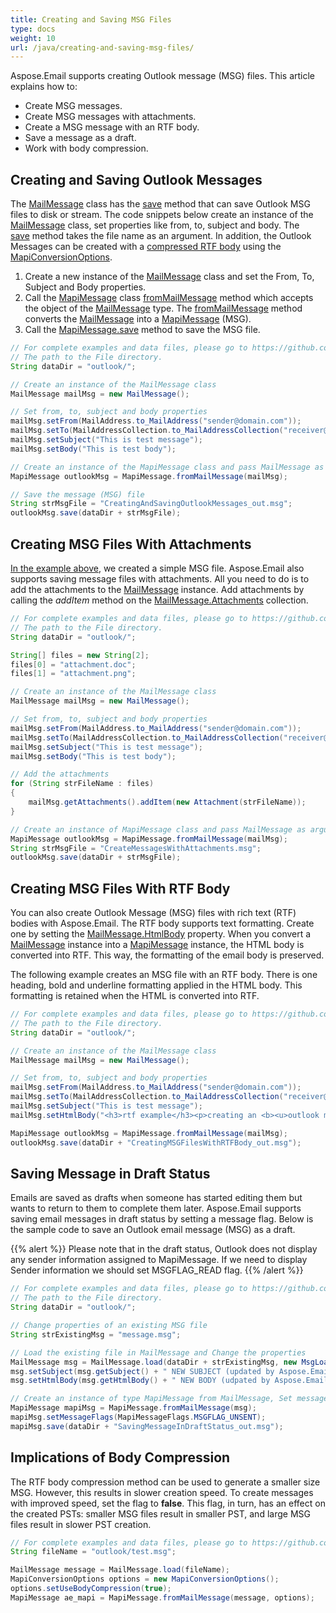 ```yaml
---
title: Creating and Saving MSG Files
type: docs
weight: 10
url: /java/creating-and-saving-msg-files/
---
```



Aspose.Email supports creating Outlook message (MSG) files. This article explains how to:

- Create MSG messages.
- Create MSG messages with attachments.
- Create a MSG message with an RTF body.
- Save a message as a draft.
- Work with body compression.
## **Creating and Saving Outlook Messages**
The [MailMessage](https://apireference.aspose.com/java/email/com.aspose.email/mailmessage) class has the [save](https://apireference.aspose.com/java/email/com.aspose.email/MailMessage#save\(java.lang.String\)) method that can save Outlook MSG files to disk or stream. The code snippets below create an instance of the [MailMessage](https://apireference.aspose.com/java/email/com.aspose.email/mailmessage) class, set properties like from, to, subject and body. The [save](https://apireference.aspose.com/java/email/com.aspose.email/MailMessage#save\(java.lang.String\)) method takes the file name as an argument. In addition, the Outlook Messages can be created with a [compressed RTF body](#creating-msg-files-with-rtf-body) using the [MapiConversionOptions](https://apireference.aspose.com/email/java/com.aspose.email/MapiConversionOptions).

1. Create a new instance of the [MailMessage](https://apireference.aspose.com/java/email/com.aspose.email/mailmessage) class and set the From, To, Subject and Body properties.
1. Call the [MapiMessage](https://apireference.aspose.com/email/java/com.aspose.email/MapiMessage) class [fromMailMessage](https://apireference.aspose.com/java/email/com.aspose.email/MapiMessage#fromMailMessage\(java.lang.String\)) method which accepts the object of the [MailMessage](https://apireference.aspose.com/java/email/com.aspose.email/mailmessage) type. The [fromMailMessage](https://apireference.aspose.com/java/email/com.aspose.email/MapiMessage#fromMailMessage\(java.lang.String\)) method converts the [MailMessage](https://apireference.aspose.com/java/email/com.aspose.email/mailmessage) into a [MapiMessage](https://apireference.aspose.com/email/java/com.aspose.email/MapiMessage) (MSG).
1. Call the [MapiMessage.save](https://apireference.aspose.com/java/email/com.aspose.email/MapiMessage#save\(java.lang.String\)) method to save the MSG file.


~~~Java
// For complete examples and data files, please go to https://github.com/aspose-email/Aspose.Email-for-Java
// The path to the File directory.
String dataDir = "outlook/";

// Create an instance of the MailMessage class
MailMessage mailMsg = new MailMessage();

// Set from, to, subject and body properties
mailMsg.setFrom(MailAddress.to_MailAddress("sender@domain.com"));
mailMsg.setTo(MailAddressCollection.to_MailAddressCollection("receiver@domain.com"));
mailMsg.setSubject("This is test message");
mailMsg.setBody("This is test body");

// Create an instance of the MapiMessage class and pass MailMessage as argument
MapiMessage outlookMsg = MapiMessage.fromMailMessage(mailMsg);

// Save the message (MSG) file
String strMsgFile = "CreatingAndSavingOutlookMessages_out.msg";
outlookMsg.save(dataDir + strMsgFile);
~~~
## **Creating MSG Files With Attachments**
[In the example above](#creating-and-saving-outlook-messages), we created a simple MSG file. Aspose.Email also supports saving message files with attachments. All you need to do is to add the attachments to the [MailMessage](https://apireference.aspose.com/java/email/com.aspose.email/mailmessage) instance. Add attachments by calling the *addItem* method on the [MailMessage.Attachments](https://apireference.aspose.com/email/java/com.aspose.email/MailMessage#getAttachments()) collection.



~~~Java
// For complete examples and data files, please go to https://github.com/aspose-email/Aspose.Email-for-Java
// The path to the File directory.
String dataDir = "outlook/";

String[] files = new String[2];
files[0] = "attachment.doc";
files[1] = "attachment.png";

// Create an instance of the MailMessage class
MailMessage mailMsg = new MailMessage();

// Set from, to, subject and body properties
mailMsg.setFrom(MailAddress.to_MailAddress("sender@domain.com"));
mailMsg.setTo(MailAddressCollection.to_MailAddressCollection("receiver@domain.com"));
mailMsg.setSubject("This is test message");
mailMsg.setBody("This is test body");

// Add the attachments
for (String strFileName : files)
{
    mailMsg.getAttachments().addItem(new Attachment(strFileName));
}

// Create an instance of MapiMessage class and pass MailMessage as argument
MapiMessage outlookMsg = MapiMessage.fromMailMessage(mailMsg);
String strMsgFile = "CreateMessagesWithAttachments.msg";
outlookMsg.save(dataDir + strMsgFile);
~~~
## **Creating MSG Files With RTF Body**
You can also create Outlook Message (MSG) files with rich text (RTF) bodies with Aspose.Email. The RTF body supports text formatting. Create one by setting the [MailMessage.HtmlBody](https://apireference.aspose.com/email/java/com.aspose.email/MailMessage#getHtmlBody()) property. When you convert a [MailMessage](https://apireference.aspose.com/java/email/com.aspose.email/mailmessage) instance into a [MapiMessage](https://apireference.aspose.com/email/java/com.aspose.email/MapiMessage) instance, the HTML body is converted into RTF. This way, the formatting of the email body is preserved.

The following example creates an MSG file with an RTF body. There is one heading, bold and underline formatting applied in the HTML body. This formatting is retained when the HTML is converted into RTF.



~~~Java
// For complete examples and data files, please go to https://github.com/aspose-email/Aspose.Email-for-Java
// The path to the File directory.
String dataDir = "outlook/";

// Create an instance of the MailMessage class
MailMessage mailMsg = new MailMessage();

// Set from, to, subject and body properties
mailMsg.setFrom(MailAddress.to_MailAddress("sender@domain.com"));
mailMsg.setTo(MailAddressCollection.to_MailAddressCollection("receiver@domain.com"));
mailMsg.setSubject("This is test message");
mailMsg.setHtmlBody("<h3>rtf example</h3><p>creating an <b><u>outlook message (msg)</u></b> file using Aspose.Email.</p>");

MapiMessage outlookMsg = MapiMessage.fromMailMessage(mailMsg);
outlookMsg.save(dataDir + "CreatingMSGFilesWithRTFBody_out.msg");
~~~
## **Saving Message in Draft Status**
Emails are saved as drafts when someone has started editing them but wants to return to them to complete them later. Aspose.Email supports saving email messages in draft status by setting a message flag. Below is the sample code to save an Outlook email message (MSG) as a draft.

{{% alert %}}
Please note that in the draft status, Outlook does not display any sender information assigned to MapiMessage.
If we need to display Sender information we should set MSGFLAG_READ flag.
{{% /alert %}}


~~~Java
// For complete examples and data files, please go to https://github.com/aspose-email/Aspose.Email-for-Java
// The path to the File directory.
String dataDir = "outlook/";

// Change properties of an existing MSG file
String strExistingMsg = "message.msg";

// Load the existing file in MailMessage and Change the properties
MailMessage msg = MailMessage.load(dataDir + strExistingMsg, new MsgLoadOptions());
msg.setSubject(msg.getSubject() + " NEW SUBJECT (updated by Aspose.Email)");
msg.setHtmlBody(msg.getHtmlBody() + " NEW BODY (udpated by Aspose.Email)");

// Create an instance of type MapiMessage from MailMessage, Set message flag to un-sent (draft status) and Save it
MapiMessage mapiMsg = MapiMessage.fromMailMessage(msg);
mapiMsg.setMessageFlags(MapiMessageFlags.MSGFLAG_UNSENT);
mapiMsg.save(dataDir + "SavingMessageInDraftStatus_out.msg");
~~~
## **Implications of Body Compression**
The RTF body compression method can be used to generate a smaller size MSG. However, this results in slower creation speed. To create messages with improved speed, set the flag to **false**. This flag, in turn, has an effect on the created PSTs: smaller MSG files result in smaller PST, and large MSG files result in slower PST creation.



~~~Java
// For complete examples and data files, please go to https://github.com/aspose-email/Aspose.Email-for-Java
String fileName = "outlook/test.msg";

MailMessage message = MailMessage.load(fileName);
MapiConversionOptions options = new MapiConversionOptions();
options.setUseBodyCompression(true);
MapiMessage ae_mapi = MapiMessage.fromMailMessage(message, options);
~~~
